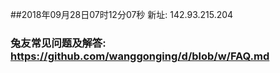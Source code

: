 ##2018年09月28日07时12分07秒 新址: 142.93.215.204
### 兔友常见问题及解答: https://github.com/wanggonging/d/blob/w/FAQ.md
